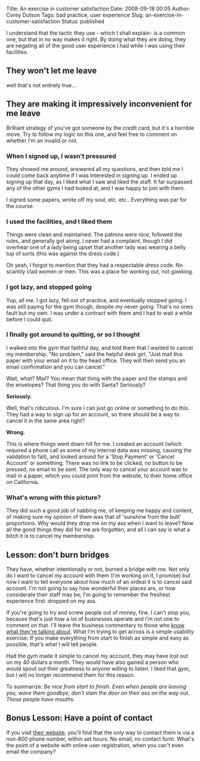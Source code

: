 Title: An exercise in customer satisfaction
Date: 2008-09-18 00:05
Author: Corey Dutson
Tags: bad practice, user experience
Slug: an-exercise-in-customer-satisfaction
Status: published

I understand that the tactic they use - which I shall explain- is a
common one, but that in no way makes it right. By doing what they are
doing, they are negating all of the good user experience I had while I
was using their facilities.

They won't let me leave
-----------------------

well that's not entirely true…

They are making it impressively inconvenient for me leave
---------------------------------------------------------

Brilliant strategy of you've got someone by the credit card, but it's a
horrible move. Try to follow my logic on this one, and feel free to
comment on whether I'm an invalid or not.

### When I signed up, I wasn't pressured

They showed me around, answered all my questions, and then told me I
could come back anytime if I was interested in signing up. I ended up
signing up that day, as I liked what I saw and liked the staff. It far
surpassed any of the other gyms I had looked at, and I was happy to join
with them.

I signed some papers, wrote off my soul, etc. etc.. Everything was par
for the course.

### I used the facilities, and I liked them

Things were clean and maintained. The patrons were nice, followed the
rules, and generally got along. I never had a complaint, though I did
overhear one of a lady being upset that another lady was wearing a belly
top of sorts (this was against the dress code.)



Oh yeah, I forgot to mention that they had a respectable dress code. No
scantily clad women or men. This was a place for working out, not
gawking.

### I got lazy, and stopped going

Yup, all me. I got lazy, fell out of practice, and eventually stopped
going. I was still paying for the gym though, despite my never going.
That's no ones fault but my own. I was under a contract with them and I
had to wait a while before I could quit.

### I finally got around to quitting, or so I thought

I walked into the gym that faithful day, and told them that I wanted to
cancel my membership. "No problem," said the helpful desk girl, "Just
mail this paper with your email on it to the head office. They will then
send you an email confirmation and you can cancel."

Wait, what? Mail? You mean that thing with the paper and the stamps and
the envelopes? That thing you do with Santa? Seriously?

**Seriously.**

Well, that's ridiculous. I'm sure I can just go online or something to
do this. They had a way to sign up for an account, so there should be a
way to cancel it in the same area right?

**Wrong.**

This is where things went down hill for me. I created an account (which
required a phone call as some of my internal data was missing, causing
the validation to fail), and looked around for a 'Stop Payment' or
'Cancel Account' or something. There was no link to be clicked, no
button to be pressed, no email to be sent. The only way to cancel your
account was to mail in a paper, which you could print from the website,
to their home office on California.

### What's wrong with this picture?

They did such a good job of nabbing me, of keeping me happy and content,
of making sure my opinion of them was that of 'sunshine from the butt'
proportions. Why would they drop me on my ass when I want to leave? Now
all the good things they did for me are forgotten, and all I can say is
what a bitch it is to cancel my membership.

Lesson: don't burn bridges
--------------------------

They have, whether intentionally or not, burned a bridge with me. Not
only do I want to cancel my account with them (I'm working on it, I
promise) but now I want to tell everyone about how much of an ordeal it
is to cancel said account. I'm not going to say how wonderful their
places are, or how considerate their staff may be; I'm going to remember
the freshest experience first: dropped on my ass.

If you're going to try and screw people out of money, fine. I can't stop
you, because that's just how a lot of businesses operate and I'm not one
to comment on that. I'll leave the business commentary to those who
[know what they're talking
about](http://www.ittybiz.com "IttyBiz: Small Business Solutions"). What
I'm trying to get across is a simple usability exercise: If you make
everything from start to finish as simple and easy as possible, that's
what I will tell people.

Had the gym made it simple to cancel my account, they may have lost out
on my 40 dollars a month. They would have also gained a person who would
spout out their greatness to anyone willing to listen. I liked that gym,
but I will no longer recommend them for this reason.

To summarize: *Be nice from start to finish. Even when people are
leaving you, wave them goodbye, don't slam the door on their ass on the
way out. Those people have mouths.*

Bonus Lesson: Have a point of contact
-------------------------------------

If you visit [their
website](http://www.lafitness.com/Pages/ContactUs.aspx "mystery gym"),
you'll find that the only way to contact them is via a non-800 phone
number, within set hours. No email, no contact form. What's the point of
a website with online user registration, when you can't even email the
company?
